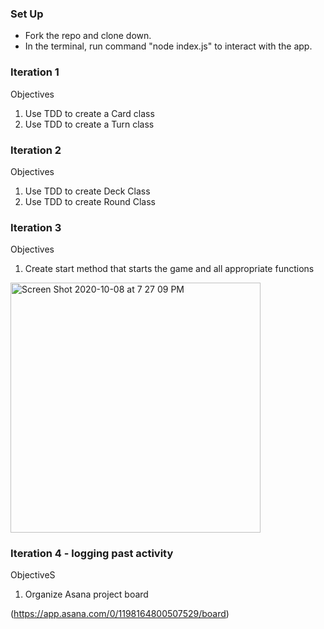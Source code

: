 ### Set Up
* Fork the repo and clone down.
* In the terminal, run command "node index.js" to interact with the app.


### Iteration 1
Objectives
1. Use TDD to create a Card class
2. Use TDD to create a Turn class

### Iteration 2 
Objectives
1. Use TDD to create Deck Class
2. Use TDD to create Round Class


### Iteration 3 
Objectives
1. Create start method that starts the game and all appropriate functions 

<img width="400" alt="Screen Shot 2020-10-08 at 7 27 09 PM" src="https://user-images.githubusercontent.com/59493784/95530964-84a6bc80-099c-11eb-92a1-5fdcccd38b3d.png">

### Iteration 4 - logging past activity
ObjectiveS
1. Organize Asana project board

(https://app.asana.com/0/1198164800507529/board)














